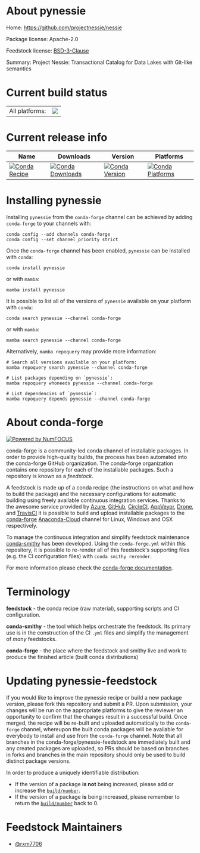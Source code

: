 About pynessie
==============

Home: https://github.com/projectnessie/nessie

Package license: Apache-2.0

Feedstock license: [BSD-3-Clause](https://github.com/conda-forge/pynessie-feedstock/blob/main/LICENSE.txt)

Summary: Project Nessie: Transactional Catalog for Data Lakes with Git-like semantics

Current build status
====================


<table><tr><td>All platforms:</td>
    <td>
      <a href="https://dev.azure.com/conda-forge/feedstock-builds/_build/latest?definitionId=18089&branchName=main">
        <img src="https://dev.azure.com/conda-forge/feedstock-builds/_apis/build/status/pynessie-feedstock?branchName=main">
      </a>
    </td>
  </tr>
</table>

Current release info
====================

| Name | Downloads | Version | Platforms |
| --- | --- | --- | --- |
| [![Conda Recipe](https://img.shields.io/badge/recipe-pynessie-green.svg)](https://anaconda.org/conda-forge/pynessie) | [![Conda Downloads](https://img.shields.io/conda/dn/conda-forge/pynessie.svg)](https://anaconda.org/conda-forge/pynessie) | [![Conda Version](https://img.shields.io/conda/vn/conda-forge/pynessie.svg)](https://anaconda.org/conda-forge/pynessie) | [![Conda Platforms](https://img.shields.io/conda/pn/conda-forge/pynessie.svg)](https://anaconda.org/conda-forge/pynessie) |

Installing pynessie
===================

Installing `pynessie` from the `conda-forge` channel can be achieved by adding `conda-forge` to your channels with:

```
conda config --add channels conda-forge
conda config --set channel_priority strict
```

Once the `conda-forge` channel has been enabled, `pynessie` can be installed with `conda`:

```
conda install pynessie
```

or with `mamba`:

```
mamba install pynessie
```

It is possible to list all of the versions of `pynessie` available on your platform with `conda`:

```
conda search pynessie --channel conda-forge
```

or with `mamba`:

```
mamba search pynessie --channel conda-forge
```

Alternatively, `mamba repoquery` may provide more information:

```
# Search all versions available on your platform:
mamba repoquery search pynessie --channel conda-forge

# List packages depending on `pynessie`:
mamba repoquery whoneeds pynessie --channel conda-forge

# List dependencies of `pynessie`:
mamba repoquery depends pynessie --channel conda-forge
```


About conda-forge
=================

[![Powered by
NumFOCUS](https://img.shields.io/badge/powered%20by-NumFOCUS-orange.svg?style=flat&colorA=E1523D&colorB=007D8A)](https://numfocus.org)

conda-forge is a community-led conda channel of installable packages.
In order to provide high-quality builds, the process has been automated into the
conda-forge GitHub organization. The conda-forge organization contains one repository
for each of the installable packages. Such a repository is known as a *feedstock*.

A feedstock is made up of a conda recipe (the instructions on what and how to build
the package) and the necessary configurations for automatic building using freely
available continuous integration services. Thanks to the awesome service provided by
[Azure](https://azure.microsoft.com/en-us/services/devops/), [GitHub](https://github.com/),
[CircleCI](https://circleci.com/), [AppVeyor](https://www.appveyor.com/),
[Drone](https://cloud.drone.io/welcome), and [TravisCI](https://travis-ci.com/)
it is possible to build and upload installable packages to the
[conda-forge](https://anaconda.org/conda-forge) [Anaconda-Cloud](https://anaconda.org/)
channel for Linux, Windows and OSX respectively.

To manage the continuous integration and simplify feedstock maintenance
[conda-smithy](https://github.com/conda-forge/conda-smithy) has been developed.
Using the ``conda-forge.yml`` within this repository, it is possible to re-render all of
this feedstock's supporting files (e.g. the CI configuration files) with ``conda smithy rerender``.

For more information please check the [conda-forge documentation](https://conda-forge.org/docs/).

Terminology
===========

**feedstock** - the conda recipe (raw material), supporting scripts and CI configuration.

**conda-smithy** - the tool which helps orchestrate the feedstock.
                   Its primary use is in the construction of the CI ``.yml`` files
                   and simplify the management of *many* feedstocks.

**conda-forge** - the place where the feedstock and smithy live and work to
                  produce the finished article (built conda distributions)


Updating pynessie-feedstock
===========================

If you would like to improve the pynessie recipe or build a new
package version, please fork this repository and submit a PR. Upon submission,
your changes will be run on the appropriate platforms to give the reviewer an
opportunity to confirm that the changes result in a successful build. Once
merged, the recipe will be re-built and uploaded automatically to the
`conda-forge` channel, whereupon the built conda packages will be available for
everybody to install and use from the `conda-forge` channel.
Note that all branches in the conda-forge/pynessie-feedstock are
immediately built and any created packages are uploaded, so PRs should be based
on branches in forks and branches in the main repository should only be used to
build distinct package versions.

In order to produce a uniquely identifiable distribution:
 * If the version of a package **is not** being increased, please add or increase
   the [``build/number``](https://docs.conda.io/projects/conda-build/en/latest/resources/define-metadata.html#build-number-and-string).
 * If the version of a package **is** being increased, please remember to return
   the [``build/number``](https://docs.conda.io/projects/conda-build/en/latest/resources/define-metadata.html#build-number-and-string)
   back to 0.

Feedstock Maintainers
=====================

* [@rxm7706](https://github.com/rxm7706/)


